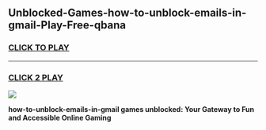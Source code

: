 
## Unblocked-Games-how-to-unblock-emails-in-gmail-Play-Free-qbana
<h3>
<a href="https://premium76.site?title=how-to-unblock-emails-in-gmail&ref=21A">CLICK TO PLAY</a></h3>
<hr>

<h3>
<a href="https://premium76.site?title=how-to-unblock-emails-in-gmail&ref=21A">CLICK 2 PLAY</a>
  
</h3>

<a href="https://premium76.site?title=how-to-unblock-emails-in-gmail&ref=21A"><img src="https://clearcache.store/games.png"></a>


**how-to-unblock-emails-in-gmail games unblocked: Your Gateway to Fun and Accessible Online Gaming**
